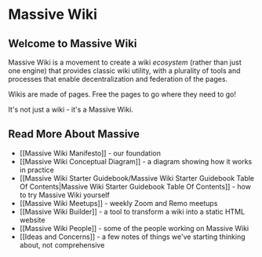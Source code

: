 # Massive Wiki

## Welcome to Massive Wiki

Massive Wiki is a movement to create a wiki *ecosystem* (rather than just one engine) that provides classic wiki utility, with a plurality of tools and processes that enable decentralization and federation of the pages.

Wikis are made of pages. Free the pages to go where they need to go!

It's not just a wiki - it's a Massive Wiki.

## Read More About Massive

- [[Massive Wiki Manifesto]] - our foundation
- [[Massive Wiki Conceptual Diagram]] - a diagram showing how it works in practice
- [[Massive Wiki Starter Guidebook/Massive Wiki Starter Guidebook Table Of Contents|Massive Wiki Starter Guidebook Table Of Contents]] - how to try Massive Wiki yourself
- [[Massive Wiki Meetups]] - weekly Zoom and Remo meetups
- [[Massive Wiki Builder]] - a tool to transform a wiki into a static HTML website
- [[Massive Wiki People]] - some of the people working on Massive Wiki
- [[Ideas and Concerns]] - a few notes of things we've starting thinking about, not comprehensive
